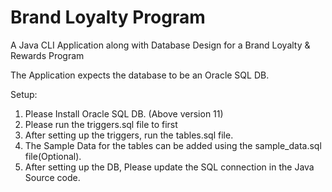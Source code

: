 # Brand Loyalty Program
A Java CLI Application along with Database Design for a Brand Loyalty &amp; Rewards Program

The Application expects the database to be an Oracle SQL DB.

Setup:
1. Please Install Oracle SQL DB. (Above version 11)
2. Please run the triggers.sql file to first
3. After setting up the triggers, run the tables.sql file.
4. The Sample Data for the tables can be added using the sample_data.sql file(Optional).
5. After setting up the DB, Please update the SQL connection in the Java Source code.
